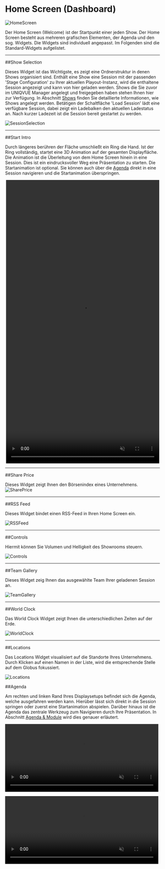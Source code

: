 # Home Screen (Dashboard)

![HomeScreen](img/Showroom/EY_Home.jpg)

Der Home Screen (Welcome) ist der Startpunkt einer jeden Show. Der Home Screen besteht aus mehreren grafischen Elementen, der Agenda und den sog. Widgets. Die Widgets sind individuell angepasst. Im Folgenden sind die Standard-Widgets aufgelistet. 
***

##Show Selection

Dieses Widget ist das Wichtigste, es zeigt eine Ordnerstruktur in denen Shows organisiert sind. Enthält eine Show eine Session mit der passenden 'Stage Configuration' zu Ihrer aktuellen Playout-Instanz, wird die enthaltene Session angezeigt und kann von hier geladen werden.
Shows die Sie zuvor im UNIQVUE Manager angelegt und freigegeben haben stehen Ihnen hier zur Verfügung. In Abschnitt [Shows](006_sessions.md) finden Sie detaillierte Informationen, wie Shows angelegt werden. Betätigen der Schaltfläche 'Load Session' lädt eine verfügbare Session, dabei zeigt ein Ladebalken den aktuellen Ladestatus an. Nach kurzer Ladezeit ist die Session bereit gestartet zu werden.

![SessionSelection](img/Showroom/Session_SelectionCrop.png)


***
##Start Intro

Durch längeres berühren der Fläche umschließt ein Ring die Hand. Ist der Ring vollständig, startet eine 3D Animation auf der gesamten Displayfläche. Die Animation ist die Überleitung von dem Home Screen hinein in eine Session. Dies ist ein eindrucksvoller Weg eine Präsentation zu starten. Die Startanimation ist optional. Sie können auch über die [Agenda](055_homescreen.html#agenda) direkt in eine Session navigieren und die Startanimation überspringen.
<p align="center">
  <video width="99%" height=920" autoplay loop muted markdown="1"> 
        <source src="img/Showroom/Start_Intro.webm" type="video/webm" markdown="1">
   </video>
</p>

    
***
##Share Price

   
Dieses Widget zeigt Ihnen den Börsenindex eines Unternehmens.
![SharePrice](img/Showroom/Share_Price.png)

***
##RSS Feed

Dieses Widget bindet einen RSS-Feed in Ihren Home Screen ein.

![RSSFeed](img/Showroom/RSS_Feed.png)
    
***    
##Controls

Hiermit können Sie Volumen und Helligkeit des Showrooms steuern.

![Controls](img/Showroom/Controls.png)

***

##Team Gallery

Dieses Widget zeig Ihnen das ausgewählte Team Ihrer geladenen Session an.

![TeamGallery](img/Showroom/Team_Gallery.png)


***

##World Clock

Das World Clock Widget zeigt Ihnen die unterschiedlichen Zeiten auf der Erde.

![WorldClock](img/Showroom/World_Clock.png)
    
***

##Locations

Das Locations Widget visualisiert auf die Standorte Ihres Unternehmens. Durch Klicken auf einen Namen in der Liste, wird die entsprechende Stelle auf dem Globus fokussiert.

![Locations](img/Showroom/Locations.png)

##Agenda

Am rechten und linken Rand Ihres Displaysetups befindet sich die Agenda, welche ausgefahren werden kann. Hierüber lässt sich direkt in die Session springen oder zuerst eine Startanimation abspielen. Darüber hinaus ist die Agenda das zentrale Werkzeug zum Navigieren durch Ihre Präsentation. In Abschnitt [Agenda & Module](056_agenda.md) wird dies genauer erläutert.

<p align="left">
<video width="99%" height=220" autoplay loop muted markdown="1"> 
      <source src="img/Showroom/Agenda_Start_Session_Small.webm" type="video/webm" markdown="1">
 </video>
 </p>
 
<p align="left">
<video width="99%" height=220" autoplay loop muted markdown="1"> 
       <source src="img/Showroom/Agenda_Start_Intro_Small.webm" type="video/webm" markdown="1">
</video>
</p>
